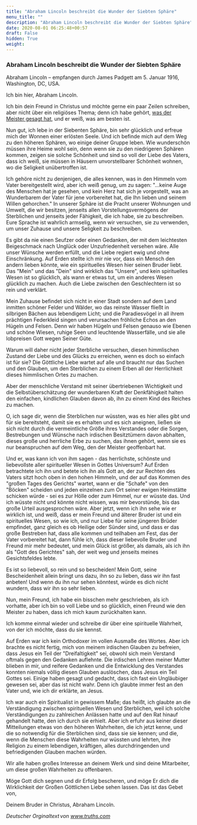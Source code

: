 ```yaml
---
title: "Abraham Lincoln beschreibt die Wunder der Siebten Sphäre"
menu_title: ""
description: "Abraham Lincoln beschreibt die Wunder der Siebten Sphäre"
date: 2020-08-01 06:25:48+00:57
draft: False
hidden: True
weight:
---
```

### Abraham Lincoln beschreibt die Wunder der Siebten Sphäre

Abraham Lincoln – empfangen durch James Padgett am 5. Januar 1916, Washington, DC, USA.

Ich bin hier, Abraham Lincoln.

Ich bin dein Freund in Christus und möchte gerne ein paar Zeilen schreiben, aber nicht über ein religiöses Thema; denn ich habe gehört, [was der Meister gesagt hat](/padgett-botschaften/padgett-botschaften-in-reihenfolge-des-datums/padgett-botschaften-1916/jesus-bittet-padgett-sich-fuer-das-einstroemen-der-goettlichen-liebe-zu-oeffnen-jep-jesus-5-januar-1916/), und er weiß, was am besten ist.

Nun gut, ich lebe in der Siebenten Sphäre, bin sehr glücklich und erfreue mich der Wonnen einer erlösten Seele. Und ich befinde mich auf dem Weg zu den höheren Sphären, wo einige deiner Gruppe leben. Wie wunderschön müssen ihre Heime wohl sein, denn wenn sie zu den niedrigeren Sphären kommen, zeigen sie solche Schönheit und sind so voll der Liebe des Vaters, dass ich weiß, sie müssen in Häusern unvorstellbarer Schönheit wohnen, wo die Seligkeit unübertroffen ist.

Ich gehöre nicht zu denjenigen, die alles kennen, was in den Himmeln vom Vater bereitgestellt wird, aber ich weiß genug, um zu sagen: "...keine Auge des Menschen hat je gesehen, und kein Herz hat sich je vorgestellt, was an Wunderbarem der Vater für jene vorbereitet hat, die Ihn lieben und seinem Willen gehorchen." In unserer Sphäre ist die Pracht unserer Wohnungen und Umwelt, die wir besitzen, jenseits allen Vorstellungsvermögens der Sterblichen und jenseits jeder Fähigkeit, die ich habe, sie zu beschreiben. Eure Sprache ist wahrlich armselig, wenn wir versuchen, sie zu verwenden, um unser Zuhause und unsere Seligkeit zu beschreiben.

Es gibt da nie einen Seufzer oder einen Gedanken, der mit dem leichtesten Beigeschmack nach Unglück oder Unzufriedenheit versehen wäre. Alle unser Wünsche werden erfüllt, und die Liebe regiert ewig und ohne Einschränkung. Auf Erden stellte ich mir nie vor, dass ein Mensch den andern lieben könnte, wie ein spirituelles Wesen hier seinen Bruder liebt. Das "Mein" und das "Dein" sind wirklich das "Unsere", und kein spirituelles Wesen ist so glücklich, als wann er etwas tut, um ein anderes Wesen glücklich zu machen. Auch die Liebe zwischen den Geschlechtern ist so rein und verklärt.

Mein Zuhause befindet sich nicht in einer Stadt sondern auf dem Land inmitten schöner Felder und Wälder, wo das reinste Wasser fließt in silbrigen Bächen aus lebendigem Licht; und die Paradiesvögel in all ihrem prächtigen Federkleid singen und verursachen fröhliche Echos an den Hügeln und Felsen. Denn wir haben Hügeln und Felsen genauso wie Ebenen und schöne Wiesen, ruhige Seen und leuchtende Wasserfälle, und sie alle lobpreisen Gott wegen Seiner Güte.

Warum will daher nicht jeder Sterbliche versuchen, diesen himmlischen Zustand der Liebe und des Glücks zu erreichen, wenn es doch so einfach ist für sie? Die Göttliche Liebe wartet auf alle und braucht nur das Suchen und den Glauben, um den Sterblichen zu einem Erben all der Herrlichkeit dieses himmlischen Ortes zu machen.

Aber der menschliche Verstand mit seiner übertriebenen Wichtigkeit und die Selbstüberschätzung der wunderbaren Kraft der Denkfähigkeit halten den einfachen, kindlichen Glauben davon ab, ihn zu einem Kind des Reiches zu machen.

O, ich sage dir, wenn die Sterblichen nur wüssten, was es hier alles gibt und für sie bereitsteht, damit sie es erhalten und es sich aneignen, ließen sie sich nicht durch die vermeintliche Größe ihres Verstandes oder die Sorgen, Bestrebungen und Wünsche nach irdischen Besitztümern davon abhalten, dieses große und herrliche Erbe zu suchen, das ihnen gehört, wenn sie es nur beanspruchen auf dem Weg, den der Meister geoffenbart hat.

Und er, was kann ich von ihm sagen - das herrlichste, schönste und liebevollste aller spiritueller Wesen in Gottes Universum? Auf Erden betrachtete ich ihn und betete ich ihn als Gott an, der zur Rechten des Vaters sitzt hoch oben in den hohen Himmeln, und der auf das Kommen des "großen Tages des Gerichts" wartet, wann er die "Schafe" von den "Böcken" scheiden und jeden einzelnen zum Ort seiner ewigen Heimstätte schicken würde - sei es zur Hölle oder zum Himmel, nur er wüsste das. Und ich wüsste nicht und könnte nicht wissen, was mir bevorstünde, bis das große Urteil ausgesprochen wäre. Aber jetzt, wenn ich ihn sehe wie er wirklich ist, und weiß, dass er mein Freund und älterer Bruder ist und ein spirituelles Wesen, so wie ich, und nur Liebe für seine jüngeren Brüder empfindet, ganz gleich es ob Heilige oder Sünder sind, und dass er das große Bestreben hat, dass alle kommen und teilhaben am Fest, das der Vater vorbereitet hat, dann fühle ich, dass dieser liebevolle Bruder und Freund mir mehr bedeutet, und mein Glück ist größer, als damals, als ich ihn als "Gott des Gerichtes" sah, der weit weg und jenseits meines Gesichtsfeldes lebte.

Es ist so liebevoll, so rein und so bescheiden! Mein Gott, seine Bescheidenheit allein bringt uns dazu, ihn so zu lieben, dass wir ihn fast anbeten! Und wenn du ihn nur sehen könntest, würde es dich nicht wundern, dass wir ihn so sehr lieben.

Nun, mein Freund, ich habe ein bisschen mehr geschrieben, als ich vorhatte, aber ich bin so voll Liebe und so glücklich, einen Freund wie den Meister zu haben, dass ich mich kaum zurückhalten kann.

Ich komme einmal wieder und schreibe dir über eine spirituelle Wahrheit, von der ich möchte, dass du sie kennst.

Auf Erden war ich kein Orthodoxer im vollen Ausmaße des Wortes. Aber ich brachte es nicht fertig, mich von meinem irdischen Glauben zu befreien, dass Jesus ein Teil der "Dreifaltigkeit" sei, obwohl sich mein Verstand oftmals gegen den Gedanken auflehnte. Die irdischen Lehren meiner Mutter blieben in mir, und reifere Gedanken und die Entwicklung des Verstandes konnten niemals völlig diesen Glauben auslöschen, dass Jesus ein Teil Gottes sei. Einige haben gesagt und gedacht, dass ich fast ein Ungläubiger gewesen sei, aber das ist nicht wahr. Denn ich glaubte immer fest an den Vater und, wie ich dir erklärte, an Jesus.

Ich war auch ein Spiritualist in gewissem Maße; das heißt, ich glaubte an die Verständigung zwischen spirituellen Wesen und Sterblichen, weil ich solche Verständigungen zu zahlreichen Anlässen hatte und auf den Rat hinauf gehandelt hatte, den ich durch sie erhielt. Aber ich erfuhr aus keiner dieser Mitteilungen etwas von den höheren Wahrheiten, die ich jetzt kenne, und die so notwendig für die Sterblichen sind, dass sie sie kennen; und die, wenn die Menschen diese Wahrheiten nur wüssten und lehrten, ihre Religion zu einem lebendigen, kräftigen, alles durchdringenden und befriedigenden Glauben machen würden.

Wir alle haben großes Interesse an deinem Werk und sind deine Mitarbeiter, um diese großen Wahrheiten zu offenbaren.

Möge Gott dich segnen und dir Erfolg bescheren, und möge Er dich die Wirklichkeit der Großen Göttlichen Liebe sehen lassen. Das ist das Gebet von,

Deinem Bruder in Christus, Abraham Lincoln.

*Deutscher Orginaltext von www.truths.com*
